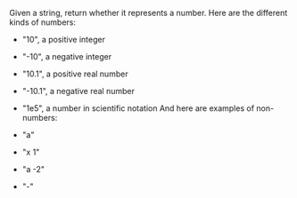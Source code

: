 Given a string, return whether it represents a number. Here are the different kinds of numbers:

* "10", a positive integer
* "-10", a negative integer
* "10.1", a positive real number
* "-10.1", a negative real number
* "1e5", a number in scientific notation
And here are examples of non-numbers:

* "a"
* "x 1"
* "a -2"
* "-"
